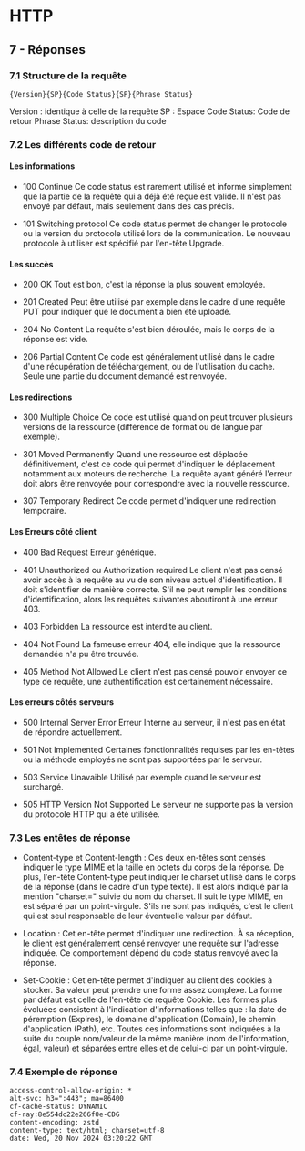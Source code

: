 # HTTP

## 7 - Réponses
### 7.1 Structure de la requête
```
{Version}{SP}{Code Status}{SP}{Phrase Status}

```

Version : identique à celle de la requête
SP :  Espace
Code Status:  Code de retour
Phrase Status: description du code

### 7.2 Les différents code de retour

#### Les informations
* 100 Continue
Ce code status est rarement utilisé et informe simplement que la partie de la requête qui a déjà été reçue est valide. Il n'est pas envoyé par défaut, mais seulement dans des cas précis.

* 101 Switching protocol
Ce code status permet de changer le protocole ou la version du protocole utilisé lors de la communication. Le nouveau protocole à utiliser est spécifié par l'en-tête Upgrade.

#### Les succès
* 200 OK
Tout est bon, c'est la réponse la plus souvent employée.

* 201 Created
Peut être utilisé par exemple dans le cadre d'une requête PUT pour indiquer que le document a bien été uploadé.

* 204 No Content
La requête s'est bien déroulée, mais le corps de la réponse est vide.

* 206 Partial Content
Ce code est généralement utilisé dans le cadre d'une récupération de téléchargement, ou de l'utilisation du cache. Seule une partie du document demandé est renvoyée.

#### Les redirections

* 300 Multiple Choice
Ce code est utilisé quand on peut trouver plusieurs versions de la ressource (différence de format ou de langue par exemple).

* 301 Moved Permanently
Quand une ressource est déplacée définitivement, c'est ce code qui permet d'indiquer le déplacement notamment aux moteurs de recherche. La requête ayant généré l'erreur doit alors être renvoyée pour correspondre avec la nouvelle ressource.

* 307 Temporary Redirect
Ce code permet d'indiquer une redirection temporaire.

#### Les Erreurs côté client

* 400 Bad Request
Erreur générique.

* 401 Unauthorized ou Authorization required
Le client n'est pas censé avoir accès à la requête au vu de son niveau actuel d'identification. Il doit s'identifier de manière correcte. S'il ne peut remplir les conditions d'identification, alors les requêtes suivantes aboutiront à une erreur 403.

* 403 Forbidden
La ressource est interdite au client.

* 404 Not Found
La fameuse erreur 404, elle indique que la ressource demandée n'a pu être trouvée.

* 405 Method Not Allowed
Le client n'est pas censé pouvoir envoyer ce type de requête, une authentification est certainement nécessaire.

#### Les erreurs côtés serveurs
* 500 Internal Server Error
Erreur Interne au serveur, il n'est pas en état de répondre actuellement.

* 501 Not Implemented
Certaines fonctionnalités requises par les en-têtes ou la méthode employés ne sont pas supportées par le serveur.

* 503 Service Unavaible
Utilisé par exemple quand le serveur est surchargé.

* 505 HTTP Version Not Supported
Le serveur ne supporte pas la version du protocole HTTP qui a été utilisée.

### 7.3 Les entêtes de réponse

* Content-type et Content-length : 
Ces deux en-têtes sont censés indiquer le type MIME et la taille en octets du corps de la réponse. De plus, l'en-tête Content-type peut indiquer le charset utilisé dans le corps de la réponse (dans le cadre d'un type texte). Il est alors indiqué par la mention "charset=" suivie du nom du charset. Il suit le type MIME, en est séparé par un point-virgule. S'ils ne sont pas indiqués, c'est le client qui est seul responsable de leur éventuelle valeur par défaut.

* Location : 
Cet en-tête permet d'indiquer une redirection. À sa réception, le client est généralement censé renvoyer une requête sur l'adresse indiquée. Ce comportement dépend du code status renvoyé avec la réponse.

* Set-Cookie :
Cet en-tête permet d'indiquer au client des cookies à stocker. Sa valeur peut prendre une forme assez complexe. La forme par défaut est celle de l'en-tête de requête Cookie. Les formes plus évoluées consistent à l'indication d'informations telles que : la date de péremption (Expires), le domaine d'application (Domain), le chemin d'application (Path), etc. Toutes ces informations sont indiquées à la suite du couple nom/valeur de la même manière (nom de l'information, égal, valeur) et séparées entre elles et de celui-ci par un point-virgule.

### 7.4 Exemple de réponse
```
access-control-allow-origin: *
alt-svc: h3=":443"; ma=86400
cf-cache-status: DYNAMIC
cf-ray:8e554dc22e266f0e-CDG
content-encoding: zstd
content-type: text/html; charset=utf-8
date: Wed, 20 Nov 2024 03:20:22 GMT


```